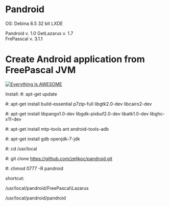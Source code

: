 # Pandroid

OS: Debina 8.5 32 bit LXDE


Pandroid   v. 1.0 
GetLazarus v. 1.7      
FrePasscal v. 3.1.1


# Create Android application from FreePascal JVM 


[![Everything Is AWESOME](https://i.ytimg.com/vi/75T2XKjF93M/1.jpg?time=1470919900701)](https://www.youtube.com/watch?v=75T2XKjF93M "Everything Is AWESOME")


Install:
 #: apt-get update
 
 #: apt-get install build-essential p7zip-full libgtk2.0-dev libcairo2-dev
 
 #: apt-get install libpango1.0-dev libgdk-pixbuf2.0-dev libatk1.0-dev libghc-x11-dev

 #: apt-get install mtp-tools ant android-tools-adb
 
 #: apt-get install gdb openjdk-7-jdk


 #: cd /usr/local
 
 #: git clone https://github.com/zeljkoc/pandroid.git
 
 #: chmod 0777 -R pandroid

shortcut:

/usr/local/pandroid/FreePascal\Lazarus

/usr/local/pandroid/pandroid






